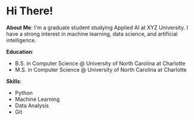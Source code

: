 # Hi There!

**About Me**:
I'm a graduate student studying Applied AI at XYZ University. I have a strong interest in machine learning, data science, and artificial intelligence.

**Education**:
- B.S. in Computer Science @ University of North Carolina at Charlotte
- M.S. in Computer Science @ University of North Carolina at Charlotte

**Skills**:
- Python
- Machine Learning
- Data Analysis
- Git
